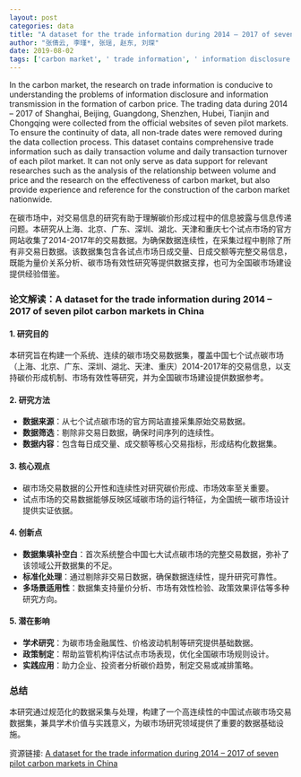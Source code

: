 ```yaml
---
layout: post
categories: data
title: "A dataset for the trade information during 2014 – 2017 of seven pilot carbon markets in China"
author: "张倩云, 李瑾*, 张瑶, 赵东, 刘琛"
date: 2019-08-02
tags: ['carbon market', ' trade information', ' information disclosure', ' information transmission', ' carbon price', ' trading data', ' pilot markets', ' transaction volume', ' transaction turnover', ' volume and price', ' market effectiveness', ' data support', ' nationwide construction']
---
```


In the carbon market, the research on trade information is conducive to understanding the problems of information disclosure and information transmission in the formation of carbon price. The trading data during 2014 – 2017 of Shanghai, Beijing, Guangdong, Shenzhen, Hubei, Tianjin and Chongqing were collected from the official websites of seven pilot markets. To ensure the continuity of data, all non-trade dates were removed during the data collection process. This dataset contains comprehensive trade information such as daily transaction volume and daily transaction turnover of each pilot market. It can not only serve as data support for relevant researches such as the analysis of the relationship between volume and price and the research on the effectiveness of carbon market, but also provide experience and reference for the construction of the carbon market nationwide.

在碳市场中，对交易信息的研究有助于理解碳价形成过程中的信息披露与信息传递问题。本研究从上海、北京、广东、深圳、湖北、天津和重庆七个试点市场的官方网站收集了2014-2017年的交易数据。为确保数据连续性，在采集过程中剔除了所有非交易日数据。该数据集包含各试点市场日成交量、日成交额等完整交易信息，既能为量价关系分析、碳市场有效性研究等提供数据支撑，也可为全国碳市场建设提供经验借鉴。

### **论文解读：A dataset for the trade information during 2014 – 2017 of seven pilot carbon markets in China**  

#### **1. 研究目的**  
本研究旨在构建一个系统、连续的碳市场交易数据集，覆盖中国七个试点碳市场（上海、北京、广东、深圳、湖北、天津、重庆）2014-2017年的交易信息，以支持碳价形成机制、市场有效性等研究，并为全国碳市场建设提供数据参考。  

#### **2. 研究方法**  
- **数据来源**：从七个试点碳市场的官方网站直接采集原始交易数据。  
- **数据筛选**：剔除非交易日数据，确保时间序列的连续性。  
- **数据内容**：包含每日成交量、成交额等核心交易指标，形成结构化数据集。  

#### **3. 核心观点**  
- 碳市场交易数据的公开性和连续性对研究碳价形成、市场效率至关重要。  
- 试点市场的交易数据能够反映区域碳市场的运行特征，为全国统一碳市场设计提供实证依据。  

#### **4. 创新点**  
- **数据集填补空白**：首次系统整合中国七大试点碳市场的完整交易数据，弥补了该领域公开数据集的不足。  
- **标准化处理**：通过剔除非交易日数据，确保数据连续性，提升研究可靠性。  
- **多场景适用性**：数据集支持量价分析、市场有效性检验、政策效果评估等多种研究方向。  

#### **5. 潜在影响**  
- **学术研究**：为碳市场金融属性、价格波动机制等研究提供基础数据。  
- **政策制定**：帮助监管机构评估试点市场表现，优化全国碳市场规则设计。  
- **实践应用**：助力企业、投资者分析碳价趋势，制定交易或减排策略。  

### **总结**  
本研究通过规范化的数据采集与处理，构建了一个高连续性的中国试点碳市场交易数据集，兼具学术价值与实践意义，为碳市场研究领域提供了重要的数据基础设施。

资源链接: [A dataset for the trade information during 2014 – 2017 of seven pilot carbon markets in China](https://doi.org/10.11922/sciencedb.819)
